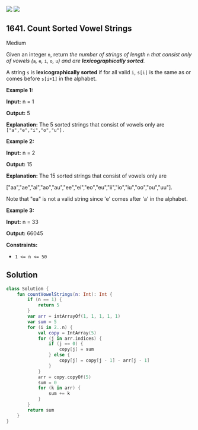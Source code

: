 [![](https://img.shields.io/github/stars/javadev/LeetCode-in-Kotlin?label=Stars&style=flat-square)](https://github.com/javadev/LeetCode-in-Kotlin)
[![](https://img.shields.io/github/forks/javadev/LeetCode-in-Kotlin?label=Fork%20me%20on%20GitHub%20&style=flat-square)](https://github.com/javadev/LeetCode-in-Kotlin/fork)

## 1641\. Count Sorted Vowel Strings

Medium

Given an integer `n`, return _the number of strings of length_ `n` _that consist only of vowels (_`a`_,_ `e`_,_ `i`_,_ `o`_,_ `u`_) and are **lexicographically sorted**._

A string `s` is **lexicographically sorted** if for all valid `i`, `s[i]` is the same as or comes before `s[i+1]` in the alphabet.

**Example 1:**

**Input:** n = 1

**Output:** 5

**Explanation:** The 5 sorted strings that consist of vowels only are `["a","e","i","o","u"].`

**Example 2:**

**Input:** n = 2

**Output:** 15

**Explanation:** The 15 sorted strings that consist of vowels only are 

["aa","ae","ai","ao","au","ee","ei","eo","eu","ii","io","iu","oo","ou","uu"]. 

Note that "ea" is not a valid string since 'e' comes after 'a' in the alphabet.

**Example 3:**

**Input:** n = 33

**Output:** 66045

**Constraints:**

*   `1 <= n <= 50`

## Solution

```kotlin
class Solution {
    fun countVowelStrings(n: Int): Int {
        if (n == 1) {
            return 5
        }
        var arr = intArrayOf(1, 1, 1, 1, 1)
        var sum = 5
        for (i in 2..n) {
            val copy = IntArray(5)
            for (j in arr.indices) {
                if (j == 0) {
                    copy[j] = sum
                } else {
                    copy[j] = copy[j - 1] - arr[j - 1]
                }
            }
            arr = copy.copyOf(5)
            sum = 0
            for (k in arr) {
                sum += k
            }
        }
        return sum
    }
}
```